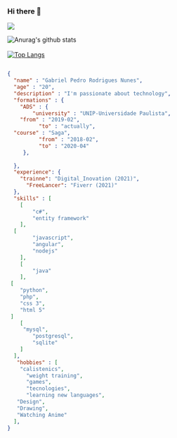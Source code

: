 ### Hi there 👋

<img width="auto" src="https://github.com/gabrielprns/gabrielprns/wallpaper/master/boruto_dev.jpg">

![Anurag's github stats](https://github-readme-stats.vercel.app/api?username=gabrielprns&show_icons=true&theme=dark)<br/><br/>
[![Top Langs](https://github-readme-stats.vercel.app/api/top-langs/?username=gabrielprns&layout=compact&show_icons=true&theme=dark)](https://github.com/eeikee/github-readme-stats)

```json

{
  "name" : "Gabriel Pedro Rodrigues Nunes",
  "age" : "20",
  "description" : "I'm passionate about technology",
  "formations" : {
  	"ADS" : {
		"university" : "UNIP-Universidade Paulista",
    "from" : "2019-02",
		  "to" : "actually",
  "course" : "Saga",
		  "from" : "2018-02",
		  "to" : "2020-04"
	 },
   	
  },
  "experience": {
  	"trainne": "Digital_Inovation (2021)",
	  "FreeLancer": "Fiverr (2021)"
  },
  "skills" : [
  	[
		"c#",
		"entity framework"
	],
  [
		"javascript",
		"angular",
		"nodejs"
	],
	[
		"java"
	],
 [
	"python",
	"php",
	"css 3",
	"html 5"
 ]
	[
	 "mysql",
		"postgresql",
		"sqlite"
	]
  ],
   "hobbies" : [
  	"calistenics",
	  "weight training",
	  "games",
	  "tecnologies",
	  "learning new languages",
   "Design",
   "Drawing",
   "Watching Anime"
  ],
}
```
 
